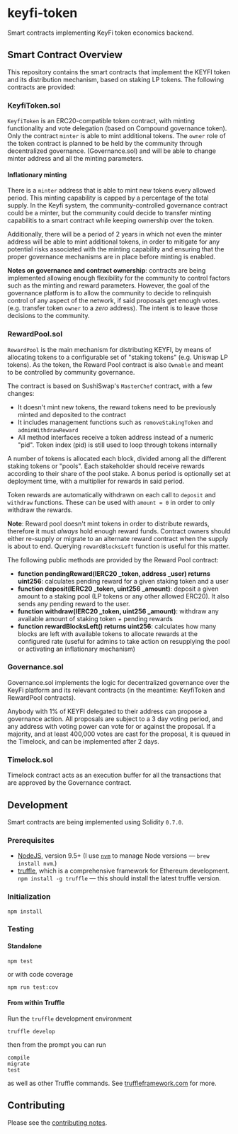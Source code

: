 # keyfi-token

Smart contracts implementing KeyFi token economics backend.

## Smart Contract Overview 

This repository contains the smart contracts that implement the KEYFI token and its distribution mechanism, based on staking LP tokens. The following contracts are provided:

### KeyfiToken.sol

`KeyfiToken` is an ERC20-compatible token contract, with minting functionality and vote delegation (based on Compound governance token). Only the contract `minter` is able to mint additional tokens. The `owner` role of the token contract is planned to be held by the community through decentralized governance. (Governance.sol) and will be able to change minter address and all the minting parameters.

#### Inflationary minting

There is a `minter` address that is able to mint new tokens every allowed period. This minting capability is capped by a percentage of the total supply. In the Keyfi system, the community-controlled governance contract could be a minter, but the community could decide to transfer minting capabilitis to a smart contract while keeping ownership over the token. 

Additionally, there will be a period of 2 years in which not even the minter address will be able to mint additional tokens, in order to mitigate for any potential risks associated with the minting capability and ensuring that the proper governance mechanisms are in place before minting is enabled.

**Notes on governance and contract ownership**: contracts are being implemented allowing enough flexibility for the community to control factors such as the minting and reward parameters. However, the goal of the governance platform is to allow the community to decide to relinquish control of any aspect of the network, if said proposals get enough votes. (e.g. transfer token `owner` to a _zero_ address). The intent is to leave those decisions to the community.

### RewardPool.sol

`RewardPool` is the main mechanism for distributing KEYFI, by means of allocating tokens to a configurable set of "staking tokens" (e.g. Uniswap LP tokens). As the token, the Reward Pool contract is also `Ownable` and meant to be controlled by community governance.

The contract is based on SushiSwap's `MasterChef` contract, with a few changes:

* It doesn't mint new tokens, the reward tokens need to be previously minted and deposited to the contract
* It includes management functions such as `removeStakingToken` and `adminWithdrawReward`
* All method interfaces receive a token address instead of a numeric "pid". Token index (pid) is still used to loop through tokens internally

A number of tokens is allocated each block, divided among all the different staking tokens or "pools". Each stakeholder should receive rewards according to their share of the pool stake. A bonus period is optionally set at deployment time, with a multiplier for rewards in said period.

Token rewards are automatically withdrawn on each call to `deposit` and `withdraw` functions. These can be used with `amount = 0` in order to only withdraw the rewards.

**Note**: Reward pool doesn't mint tokens in order to distribute rewards, therefore it must _always_ hold enough reward funds. Contract owners should either re-supply or migrate to an alternate reward contract when the supply is about to end. Querying `rewardBlocksLeft` function is useful for this matter.

The following public methods are provided by the Reward Pool contract:

* **function pendingReward(IERC20 _token, address _user) returns uint256**: calculates pending reward for a given staking token and a user
* **function deposit(IERC20 _token, uint256 _amount)**: deposit a given amount to a staking pool (LP tokens or any other allowed ERC20). It also sends any pending reward to the user.
* **function withdraw(IERC20 _token, uint256 _amount)**: withdraw any available amount of staking token + pending rewards
* **function rewardBlocksLeft() returns uint256**: calculates how many blocks are left with available tokens to allocate rewards at the configured rate (useful for admins to take action on resupplying the pool or activating an inflationary mechanism)

### Governance.sol

Governance.sol implements the logic for decentralized governance over the KeyFi platform and its
relevant contracts (in the meantime: KeyfiToken and RewardPool contracts).

Anybody with 1% of KEYFI delegated to their address can propose a governance action. All proposals are subject to a 3 day voting period, and any address with voting power can vote for or against the proposal. If a majority, and at least 400,000 votes are cast for the proposal, it is queued in the Timelock, and can be implemented after 2 days.

### Timelock.sol

Timelock contract acts as an execution buffer for all the transactions that are approved by the Governance contract.


## Development

Smart contracts are being implemented using Solidity `0.7.0`.

### Prerequisites

* [NodeJS](htps://nodejs.org), version 9.5+ (I use [`nvm`](https://github.com/creationix/nvm) to manage Node versions — `brew install nvm`.)
* [truffle](http://truffleframework.com/), which is a comprehensive framework for Ethereum development. `npm install -g truffle` — this should install the latest truffle version.

### Initialization

    npm install

### Testing

#### Standalone

    npm test

or with code coverage

    npm run test:cov

#### From within Truffle

Run the `truffle` development environment

    truffle develop

then from the prompt you can run

    compile
    migrate
    test

as well as other Truffle commands. See [truffleframework.com](http://truffleframework.com) for more.

## Contributing

Please see the [contributing notes](CONTRIBUTING.md).
